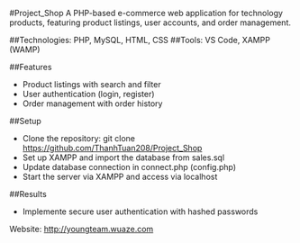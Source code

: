 #Project_Shop
A PHP-based e-commerce web application for technology products, featuring product listings, user accounts, and order management.

##Technologies: PHP, MySQL, HTML, CSS
##Tools: VS Code, XAMPP (WAMP)

##Features
- Product listings with search and filter
- User authentication (login, register)
- Order management with order history

##Setup
- Clone the repository: git clone https://github.com/ThanhTuan208/Project_Shop
- Set up XAMPP and import the database from sales.sql
- Update database connection in connect.php (config.php)
- Start the server via XAMPP and access via localhost

##Results
- Implemente secure user authentication with hashed passwords

Website: http://youngteam.wuaze.com
